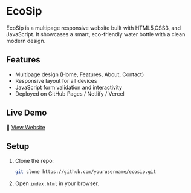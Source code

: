 # EcoSip

EcoSip is a multipage responsive website built with HTML5,CSS3, and JavaScript. It showcases a smart, eco-friendly water bottle with a clean modern design.

## Features

* Multipage design (Home, Features, About, Contact)
* Responsive layout for all devices
* JavaScript form validation and interactivity
* Deployed on GitHub Pages / Netlify / Vercel

## Live Demo

🔗 [View Website](https://your-live-demo-link.com)

## Setup

1. Clone the repo:

   ```bash
   git clone https://github.com/yourusername/ecosip.git
   ```
2. Open `index.html` in your browser.
